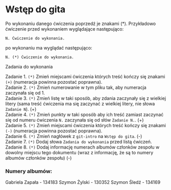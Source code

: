 # Wstęp do gita

Po wykonaniu danego ćwiczenia poprzedź je znakami (*).
Przykładowo ćwiczenie przed wykonaniem wyglądające następująco:
```
N. Ćwiczenie do wykonania.
```
po wykonaniu ma wyglądać następująco:
```
N. (*) Ćwiczenie do wykonania.
```

Zadania do wykonania

Zadanie 1. `(*)` Zmień miejscami ćwiczenia których treść kończy się znakami `(+)` (numeracja powinna pozostać poprawna).  
Zadanie 2. `(*)` Zmień numerowanie w tym pliku tak, aby numeracja zaczynała się od 1.  
Zadanie 3. `(*)` Zmień listę w taki sposób, aby zdania zaczynały się z wielkiej litery (sama treść ćwiczenia ma się zaczynać z wielkiej litery, nie słowa `Zadanie N`). (+)  
Zadanie 4. `(*)` Zmień punkty w taki sposób aby ich treść zamiast zaczynać się od numeru ćwiczenia `N.` zaczynała się od słów `Zadanie N.`. (+)  
Zadanie 5. `(*)` Zmień miejscami ćwiczenia których treść kończy się znakami `(-)` (numeracja powinna pozostać poprawna).  
Zadanie 6. `(*)` Zmień nagłówek z `git-intro` na `Wstęp do gita`. (-)  
Zadanie 7. `(*)` Dodaj słowa `Zadania do wykonania` przed listą ćwiczeń.  
Zadanie 8. `(*)` Dodaj informację numerach albumów członków zespołu w dowolny miejscu tego dokumentu (wraz z informację, że są to numery albumów członków zespołu) (-)

### Numery albumów:

Gabriela Zapała - 134183
Szymon Żylski - 130352
Szymon Śledź - 134169
